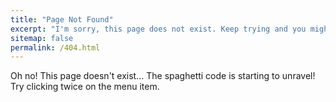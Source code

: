 ```yaml
---
title: "Page Not Found"
excerpt: "I'm sorry, this page does not exist. Keep trying and you might find it!"
sitemap: false
permalink: /404.html
---
```


Oh no! This page doesn't exist... The spaghetti code is starting to unravel!
Try clicking twice on the menu item.
<!-- Sorry, but the page you were trying to view does not exist --- perhaps you can try searching for it below. -->

<script type="text/javascript">
  var GOOG_FIXURL_LANG = 'en';
  var GOOG_FIXURL_SITE = '{{ site.url }}'
</script>
<script type="text/javascript"
  src="//linkhelp.clients.google.com/tbproxy/lh/wm/fixurl.js">
</script>
